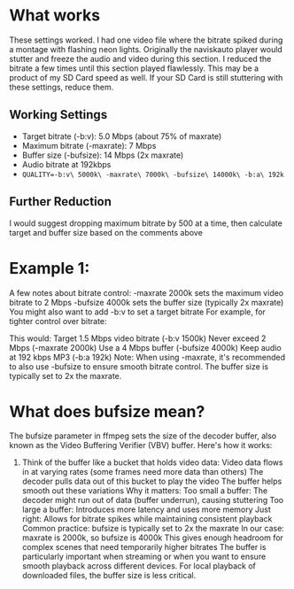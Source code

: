 # What works
These settings worked. I had one video file where the bitrate spiked during a montage with flashing neon lights. Originally
the naviskauto player would stutter and freeze the audio and video during this section. I reduced the bitrate a few times until
this section played flawlessly. This may be a product of my SD Card speed as well. If your SD Card is still stuttering with these
settings, reduce them.

## Working Settings

* Target bitrate (-b:v): 5.0 Mbps (about 75% of maxrate)
* Maximum bitrate (-maxrate): 7 Mbps
* Buffer size (-bufsize): 14 Mbps (2x maxrate)
* Audio bitrate at 192kbps
* `QUALITY=-b:v\ 5000k\ -maxrate\ 7000k\ -bufsize\ 14000k\ -b:a\ 192k`

## Further Reduction
I would suggest dropping maximum bitrate by 500 at a time, then calculate target and buffer size based on the comments above


# Example 1:

A few notes about bitrate control:
-maxrate 2000k sets the maximum video bitrate to 2 Mbps
-bufsize 4000k sets the buffer size (typically 2x maxrate)
You might also want to add -b:v to set a target bitrate
For example, for tighter control over bitrate:

This would:
Target 1.5 Mbps video bitrate (-b:v 1500k)
Never exceed 2 Mbps (-maxrate 2000k)
Use a 4 Mbps buffer (-bufsize 4000k)
Keep audio at 192 kbps MP3 (-b:a 192k)
Note: When using -maxrate, it's recommended to also use -bufsize to ensure smooth bitrate control. The buffer size is typically set to 2x the maxrate.



# What does bufsize mean?

The bufsize parameter in ffmpeg sets the size of the decoder buffer, also known as the Video Buffering Verifier (VBV) buffer. Here's how it works:
1. Think of the buffer like a bucket that holds video data:
Video data flows in at varying rates (some frames need more data than others)
The decoder pulls data out of this bucket to play the video
The buffer helps smooth out these variations
Why it matters:
Too small a buffer: The decoder might run out of data (buffer underrun), causing stuttering
Too large a buffer: Introduces more latency and uses more memory
Just right: Allows for bitrate spikes while maintaining consistent playback
Common practice:
bufsize is typically set to 2x the maxrate
In our case: maxrate is 2000k, so bufsize is 4000k
This gives enough headroom for complex scenes that need temporarily higher bitrates
The buffer is particularly important when streaming or when you want to ensure smooth playback across different devices. For local playback of downloaded files, the buffer size is less critical.

